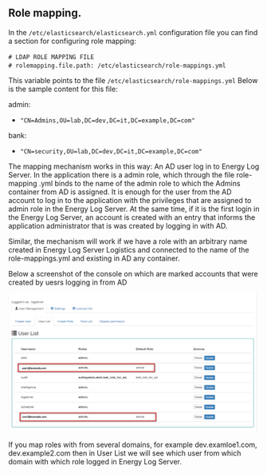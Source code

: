 Role mapping.
-------------

In the `/etc/elasticsearch/elasticsearch.yml` configuration file you can find
a section for configuring role mapping:

`# LDAP ROLE MAPPING FILE`\
`# rolemapping.file.path: /etc/elasticsearch/role-mappings.yml`

This variable points to the file `/etc/elasticsearch/role-mappings.yml`
Below is the sample content for this file:

admin:
- `"CN=Admins,OU=lab,DC=dev,DC=it,DC=example,DC=com"`

bank:
- `"CN=security,OU=lab,DC=dev,DC=it,DC=example,DC=com"`

The mapping mechanism works in this way:
An AD user log in to Energy Log Server. In the application there is a
admin role, which through the file role-mapping .yml binds to the name
of the admin role to which the Admins container from AD is assigned.
It is enough for the user from the AD account to log in to the
application with the privileges that are assigned to admin role in 
the Energy Log Server. At the same time, if it is the first login in 
the Energy Log Server, an account is created with an entry that informs the
application administrator that is was created by logging in with AD.

Similar, the mechanism will work if we have a role with an arbitrary
name created in Energy Log Server Logistics and connected to the name of the
role-mappings.yml and existing in AD any container.

Below a screenshot of the console on which are marked accounts that
were created by uesrs logging in from AD

![](/media/media/image85_js.png)

If you map roles with from several domains, for example
dev.examloe1.com, dev.example2.com then in User List we will see which
user from which domain with which role logged in Energy Log Server.
